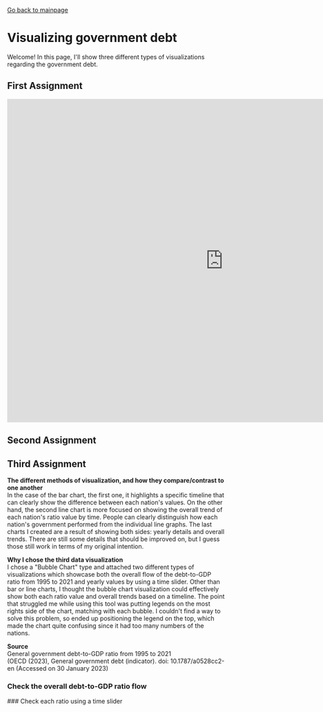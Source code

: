 [Go back to mainpage](https://yeonjin-park.github.io/portfolio/)

# Visualizing government debt
Welcome! In this page, I'll show three different types of visualizations regarding the government debt. 

## First Assignment 

<iframe src="https://data.oecd.org/chart/6Y54" width="1000" height="750" style="border: 0" mozallowfullscreen="true" webkitallowfullscreen="true" allowfullscreen="true"><a href="https://data.oecd.org/chart/6Y54" target="_blank">OECD Chart: General government debt, Total, % of GDP, Annual, 2018</a></iframe>

## Second Assignment 

<div class="flourish-embed flourish-chart" data-src="visualisation/12598001"><script src="https://public.flourish.studio/resources/embed.js"></script></div>

## Third Assignment
**The different methods of visualization, and how they compare/contrast to one another**
<br />In the case of the bar chart, the first one, it highlights a specific timeline that can clearly show the difference between each nation's values. On the other hand, the second line chart is more focused on showing the overall trend of each nation's ratio value by time. People can clearly distinguish how each nation's government performed from the individual line graphs. The last charts I created are a result of showing both sides: yearly details and overall trends. There are still some details that should be improved on, but I guess those still work in terms of my original intention.

**Why I chose the third data visualization**
<br />I chose a "Bubble Chart" type and attached two different types of visualizations which showcase both the overall flow of the debt-to-GDP ratio from 1995 to 2021 and yearly values by using a time slider. Other than bar or line charts, I thought the bubble chart visualization could effectively show both each ratio value and overall trends based on a timeline. The point that struggled me while using this tool was putting legends on the most rights side of the chart, matching with each bubble. I couldn't find a way to solve this problem, so ended up positioning the legend on the top, which made the chart quite confusing since it had too many numbers of the nations.  

**Source**
<br />General government debt-to-GDP ratio from 1995 to 2021
<br />(OECD (2023), General government debt (indicator). doi: 10.1787/a0528cc2-en (Accessed on 30 January 2023)

### Check the overall debt-to-GDP ratio flow
<div class="flourish-embed flourish-scatter" data-src="visualisation/12598184"><script src="https://public.flourish.studio/resources/embed.js"></script></div>
### Check each ratio using a time slider 
<div class="flourish-embed flourish-scatter" data-src="visualisation/12598246"><script src="https://public.flourish.studio/resources/embed.js"></script></div>
